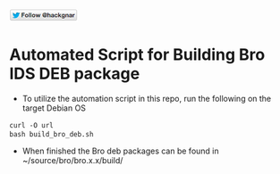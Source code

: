[![Follow Hackgnar](../../static/twitter_hackgnar.png)](https://twitter.com/hackgnar)

# Automated Script for Building Bro IDS DEB package
* To utilize the automation script in this repo, run the following on the target Debian OS
```
curl -O url
bash build_bro_deb.sh
```
* When finished the Bro deb packages can be found in ~/source/bro/bro.x.x/build/
